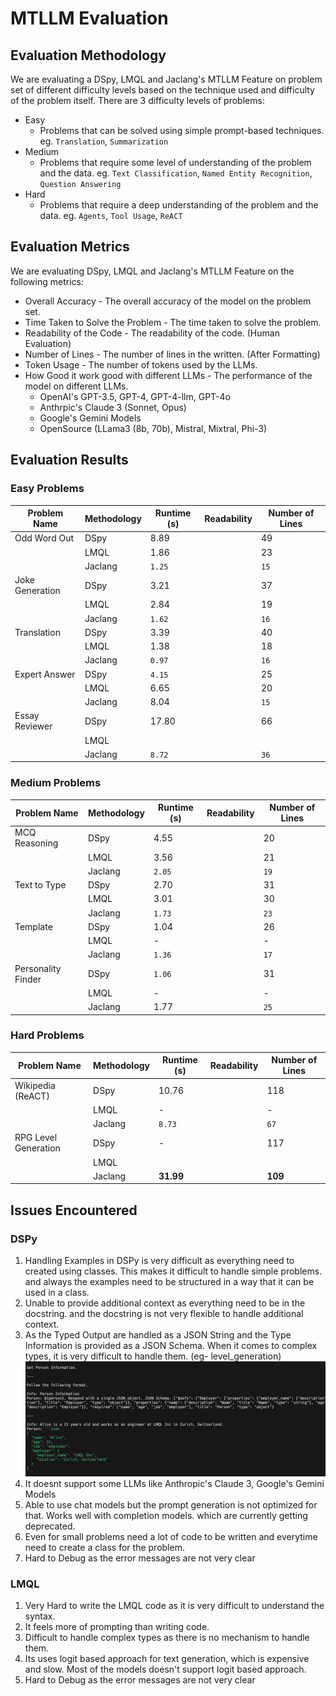 # MTLLM Evaluation

## Evaluation Methodology
We are evaluating a DSpy, LMQL and Jaclang's MTLLM Feature on problem set of different difficulty levels based on the
technique used and difficulty of the problem itself. There are 3 difficulty levels of problems:
- Easy
    - Problems that can be solved using simple prompt-based techniques. eg. `Translation`, `Summarization`
- Medium
    - Problems that require some level of understanding of the problem and the data. eg. `Text Classification`, `Named Entity Recognition`, `Question Answering`
- Hard
    - Problems that require a deep understanding of the problem and the data. eg. `Agents`, `Tool Usage`, `ReACT`

## Evaluation Metrics
We are evaluating DSpy, LMQL and Jaclang's MTLLM Feature on the following metrics:
- Overall Accuracy - The overall accuracy of the model on the problem set.
- Time Taken to Solve the Problem - The time taken to solve the problem.
- Readability of the Code - The readability of the code. (Human Evaluation)
- Number of Lines - The number of lines in the written. (After Formatting)
- Token Usage - The number of tokens used by the LLMs.
- How Good it work good with different LLMs - The performance of the model on different LLMs.
    - OpenAI's GPT-3.5, GPT-4, GPT-4-llm, GPT-4o
    - Anthrpic's Claude 3 (Sonnet, Opus)
    - Google's Gemini Models
    - OpenSource (LLama3 (8b, 70b), Mistral, Mixtral, Phi-3)

## Evaluation Results

### Easy Problems

| Problem Name | Methodology | Runtime (s) | Readability | Number of Lines |
| ------------ | ----------- | ---------- | ----------- | --------------- |
| Odd Word Out | DSpy | 8.89 |  | 49 |
|  | LMQL | 1.86 |  | 23 |
|  | Jaclang | `1.25` |  | `15` |
| Joke Generation | DSpy | 3.21 |  | 37 |
|  | LMQL | 2.84 |  | 19 |
|  | Jaclang | `1.62` |  | `16` |
| Translation | DSpy | 3.39 |  | 40 |
|  | LMQL | 1.38 |  | 18 |
|  | Jaclang | `0.97` |  | `16` |
| Expert Answer | DSpy | `4.15` |  | 25 |
|  | LMQL | 6.65 |  | 20 |
|  | Jaclang | 8.04 |  | `15` |
| Essay Reviewer | DSpy | 17.80 |  | 66 |
|  | LMQL |  |  |  |
|  | Jaclang | `8.72` |  | `36` |


### Medium Problems

| Problem Name | Methodology | Runtime (s) | Readability | Number of Lines |
| ------------ | ----------- | ---------- | ----------- | --------------- |
| MCQ Reasoning | DSpy | 4.55 |  | 20 |
|  | LMQL | 3.56 |  | 21 |
|  | Jaclang | `2.05` |  | `19` |
| Text to Type | DSpy | 2.70 |  | 31 |
|  | LMQL | 3.01 |  | 30 |
|  | Jaclang | `1.73` |  | `23` |
| Template | DSpy | 1.04 |  | 26 |
|  | LMQL | - |  | - |
|  | Jaclang | `1.36` |  | `17` |
| Personality Finder | DSpy | `1.06` |  | 31 |
|  | LMQL | - |  | - |
|  | Jaclang | 1.77 |  | `25` |

### Hard Problems

| Problem Name | Methodology | Runtime (s) | Readability | Number of Lines |
| ------------ | ----------- | ---------- | ----------- | --------------- |
| Wikipedia (ReACT) | DSpy | 10.76 |  | 118 |
|  | LMQL | - |  | - |
|  | Jaclang | `8.73` |  | `67` |
| RPG Level Generation | DSpy | - |  | 117 |
|  | LMQL |  |  |  |
|  | Jaclang | **31.99** |  | **109** |



## Issues Encountered
### DSPy
1. Handling Examples in DSPy is very difficult as everything need to created using classes. This makes it difficult to handle simple problems. and always the examples need to be structured in a way that it can be used in a class.
2. Unable to provide additional context as everything need to be in the docstring. and the docstring is not very flexible to handle additional context.
3. As the Typed Output are handled as a JSON String and the Type Information is provided as a JSON Schema. When it comes to complex types, it is very difficult to handle them. (eg- level_generation)
![image](medium/text_to_type/log.png)
4. It doesnt support some LLMs like Anthropic's Claude 3, Google's Gemini Models
5. Able to use chat models but the prompt generation is not optimized for that. Works well with completion models. which are currently getting deprecated.
6. Even for small problems need a lot of code to be written and everytime need to create a class for the problem.
7. Hard to Debug as the error messages are not very clear

### LMQL
1. Very Hard to write the LMQL code as it is very difficult to understand the syntax.
2. It feels more of prompting than writing code.
3. Difficult to handle complex types as there is no mechanism to handle them.
4. Its uses logit based approach for text generation, which is expensive and slow. Most of the models doesn't support logit based approach.
5. Hard to Debug as the error messages are not very clear

